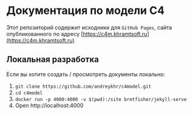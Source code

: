 # Документация по модели C4 

Этот репозиторий содержит исходники для `GitHub Pages`, сайта опубликованного по адресу [https://c4m.khramtsoft.ru](https://c4m.khramtsoft.ru)

## Локальная разработка

Если вы хотите создать / просмотреть документы локально:

1. `git clone https://github.com/andreykhr/c4model.git`
1. `cd c4model`
1. `docker run -p 4000:4000 -v $(pwd):/site bretfisher/jekyll-serve`
1. Open http://localhost:4000
